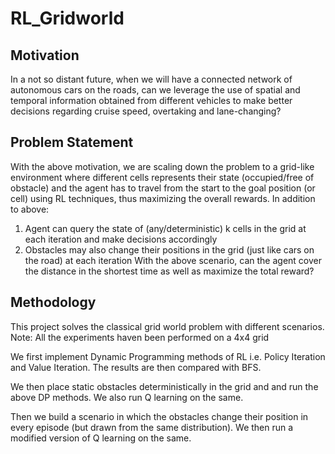 # RL_Gridworld

## Motivation
In a not so distant future, when we will have a connected network of autonomous cars on the roads, can we leverage the use of spatial and temporal information obtained from different vehicles to make better decisions regarding cruise speed, overtaking and lane-changing?

## Problem Statement
With the above motivation, we are scaling down the problem to a grid-like environment where different cells represents their state (occupied/free of obstacle) and the agent has to travel from the start to the goal position (or cell) using RL techniques, thus maximizing the overall rewards. In addition to above:
1. Agent can query the state of (any/deterministic) k cells
in the grid at each iteration and make decisions accordingly
2. Obstacles may also change their positions in the grid (just
like cars on the road) at each iteration
With the above scenario, can the agent cover the distance
in the shortest time as well as maximize the total reward?


## Methodology
This project solves the classical grid world problem with different scenarios.
Note: All the experiments haven been performed on a 4x4 grid

We first implement Dynamic Programming methods of RL i.e. Policy Iteration and Value Iteration. The results are then compared with BFS.

We then place static obstacles deterministically in the grid and and run the above DP methods. We also run Q learning on the same.

Then we build a scenario in which the obstacles change their position in every episode (but drawn from the same distribution). We then run a modified version of Q learning on the same.
